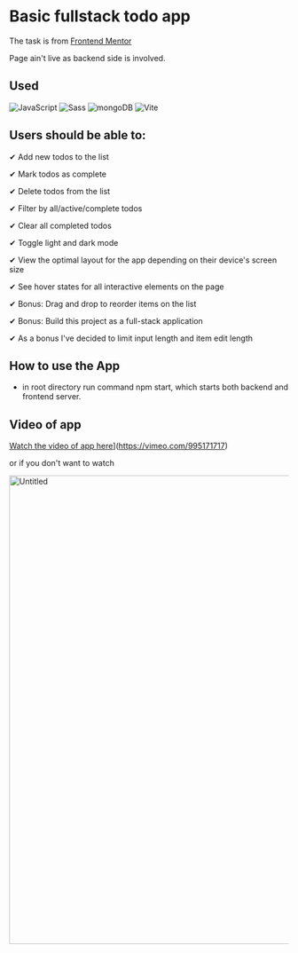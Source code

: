 # Basic fullstack todo app

The task is from [Frontend Mentor](https://www.frontendmentor.io/challenges/todo-app-Su1_KokOW)

Page ain't live as backend side is involved.

## Used
<p align="left">
  <img src="https://img.icons8.com/color/48/000000/javascript.png" alt="JavaScript"/>
  <img src="https://img.icons8.com/color/48/000000/sass.png" alt="Sass"/>
  <img src="https://img.icons8.com/?size=48&id=bosfpvRzNOG8&format=png&color=000000" alt="mongoDB"/>
  <img src="https://img.icons8.com/?size=48&id=dJjTWMogzFzg&format=png" alt="Vite"/>
</p>


## Users should be able to:

   ✔ Add new todos to the list
   
   ✔ Mark todos as complete
   
   ✔ Delete todos from the list
   
   ✔ Filter by all/active/complete todos
   
   ✔ Clear all completed todos
   
   ✔ Toggle light and dark mode
   
   ✔ View the optimal layout for the app depending on their device's screen size
   
   ✔ See hover states for all interactive elements on the page
   
   ✔ Bonus: Drag and drop to reorder items on the list

   ✔ Bonus: Build this project as a full-stack application
   
   ✔ As a bonus I've decided to limit input length and item edit length

## How to use the App
- in root directory run command npm start, which starts both backend and frontend server.

## Video of app
[Watch the video of app here](https://img.shields.io/badge/Watch%20Video%20On-Vimeo-blue?logo=vimeo)](https://vimeo.com/995171717)

or if you don't want to watch

<img width="845" alt="Untitled" src="https://github.com/Bilek-Petr/todo-app-fs/assets/173056555/207f925f-eb0a-4413-8044-8465ae1c5cbf">

